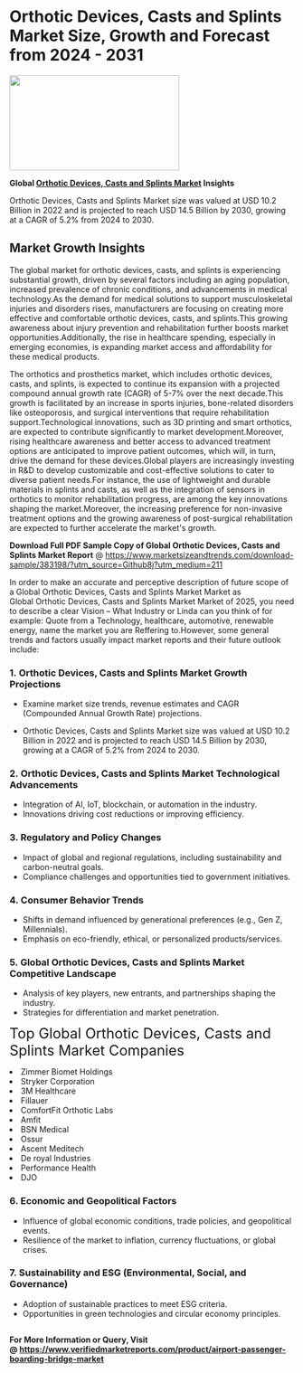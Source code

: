 <H1>Orthotic Devices, Casts and Splints Market Size, Growth and Forecast from 2024 - 2031</H1><img class="aligncenter size-medium wp-image-584254" src="https://thirdeyenews.in/wp-content/uploads/2024/09/Global-Market-Research-300x168.jpeg" alt="" width="300" height="168" /><p><strong>Global&nbsp;<a href="https://www.marketsizeandtrends.com/download-sample/383198/?utm_source=Github8j?utm_medium=211">Orthotic Devices, Casts and Splints Market</a> Insights</strong></p><p>Orthotic Devices, Casts and Splints Market size was valued at USD 10.2 Billion in 2022 and is projected to reach USD 14.5 Billion by 2030, growing at a CAGR of 5.2% from 2024 to 2030.</p><p><h2>Market Growth Insights</h2> <p>The global market for orthotic devices, casts, and splints is experiencing substantial growth, driven by several factors including an aging population, increased prevalence of chronic conditions, and advancements in medical technology.As the demand for medical solutions to support musculoskeletal injuries and disorders rises, manufacturers are focusing on creating more effective and comfortable orthotic devices, casts, and splints.This growing awareness about injury prevention and rehabilitation further boosts market opportunities.Additionally, the rise in healthcare spending, especially in emerging economies, is expanding market access and affordability for these medical products.</p> <p>The orthotics and prosthetics market, which includes orthotic devices, casts, and splints, is expected to continue its expansion with a projected compound annual growth rate (CAGR) of 5-7% over the next decade.This growth is facilitated by an increase in sports injuries, bone-related disorders like osteoporosis, and surgical interventions that require rehabilitation support.Technological innovations, such as 3D printing and smart orthotics, are expected to contribute significantly to market development.Moreover, rising healthcare awareness and better access to advanced treatment options are anticipated to improve patient outcomes, which will, in turn, drive the demand for these devices.Global players are increasingly investing in R&D to develop customizable and cost-effective solutions to cater to diverse patient needs.For instance, the use of lightweight and durable materials in splints and casts, as well as the integration of sensors in orthotics to monitor rehabilitation progress, are among the key innovations shaping the market.Moreover, the increasing preference for non-invasive treatment options and the growing awareness of post-surgical rehabilitation are expected to further accelerate the market's growth.<p><span class=""><strong>Download Full PDF Sample Copy of Global Orthotic Devices, Casts and Splints Market Report</strong> @ <a href="https://www.marketsizeandtrends.com/download-sample/383198/?utm_source=Github8j?utm_medium=211" target="_blank">https://www.marketsizeandtrends.com/download-sample/383198/?utm_source=Github8j?utm_medium=211</a></span></p><p>In order to make an accurate and perceptive description of future scope of a Global&nbsp;Orthotic Devices, Casts and Splints Market Market as Global&nbsp;Orthotic Devices, Casts and Splints Market Market of 2025, you need to describe a clear Vision &ndash; What Industry or Linda can you think of for example: Quote from a Technology, healthcare, automotive, renewable energy, name the market you are Reffering to.However, some general trends and factors usually impact market reports and their future outlook include:</p><h3>1.&nbsp;<strong>Orthotic Devices, Casts and Splints Market Growth Projections</strong></h3><ul><li>Examine market size trends, revenue estimates and CAGR (Compounded Annual Growth Rate) projections.</li><li><p>Orthotic Devices, Casts and Splints Market size was valued at USD 10.2 Billion in 2022 and is projected to reach USD 14.5 Billion by 2030, growing at a CAGR of 5.2% from 2024 to 2030.</p></li></ul><h3>2.&nbsp;<strong>Orthotic Devices, Casts and Splints Market Technological Advancements</strong></h3><ul><li>Integration of AI, IoT, blockchain, or automation in the industry.</li><li>Innovations driving cost reductions or improving efficiency.</li></ul><h3>3.&nbsp;<strong>Regulatory and Policy Changes</strong></h3><ul><li>Impact of global and regional regulations, including sustainability and carbon-neutral goals.</li><li>Compliance challenges and opportunities tied to government initiatives.</li></ul><h3>4.&nbsp;<strong>Consumer Behavior Trends</strong></h3><ul><li>Shifts in demand influenced by generational preferences (e.g., Gen Z, Millennials).</li><li>Emphasis on eco-friendly, ethical, or personalized products/services.</li></ul><h3>5.&nbsp;<strong>Global Orthotic Devices, Casts and Splints Market Competitive Landscape</strong></h3><ul><li>Analysis of key players, new entrants, and partnerships shaping the industry.</li><li>Strategies for differentiation and market penetration.</li></ul><p data-pm-slice="1 1 []"><span style="color: inherit; font-family: inherit; font-size: 25px;">Top Global Orthotic Devices, Casts and Splints Market Companies</span></p><div class="" data-test-id=""><p><li>Zimmer Biomet Holdings</li><li> Stryker Corporation</li><li> 3M Healthcare</li><li> Fillauer</li><li> ComfortFit Orthotic Labs</li><li> Amfit</li><li> BSN Medical</li><li> Ossur</li><li> Ascent Meditech</li><li> De royal Industries</li><li> Performance Health</li><li> DJO</li></p></div><h3>6.&nbsp;<strong>Economic and Geopolitical Factors</strong></h3><ul><li>Influence of global economic conditions, trade policies, and geopolitical events.</li><li>Resilience of the market to inflation, currency fluctuations, or global crises.</li></ul><h3>7.&nbsp;<strong>Sustainability and ESG (Environmental, Social, and Governance)</strong></h3><ul><li>Adoption of sustainable practices to meet ESG criteria.</li><li>Opportunities in green technologies and circular economy principles.</li></ul><h2><strong style="font-size: 14px;">For More Information or Query, Visit @&nbsp;</strong><a style="background-color: #ffffff; font-size: 14px;" href="https://www.marketsizeandtrends.com/report/orthotic-devices-casts-and-splints-market/" target="_blank">https://www.verifiedmarketreports.com/product/airport-passenger-boarding-bridge-market</a></h2>